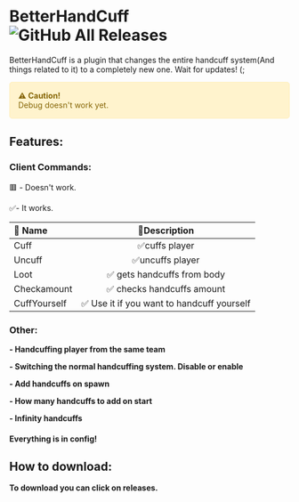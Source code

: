﻿# BetterHandCuff ![GitHub All Releases](https://img.shields.io/github/downloads/EzuaR/BetterHandCuff/total)
BetterHandCuff is a plugin that changes the entire handcuff system(And things related to it) to a completely new one.
Wait for updates! (;
<div style="background-color: #fff3cd; color: #856404; border: 1px solid #ffeeba; padding: 15px; border-radius: 5px; margin-bottom: 20px;">
  <strong>⚠️ Caution!</strong><br>
  Debug doesn't work yet.
</div>
<h2>Features:</h2>
<h3>Client Commands:</h3>
<p>🟥 - Doesn't work.</p>
<p>✅- It works.</p>
<table>
  <thead>
    <tr>
      <th style="text-align:left;">🚀 Name</th>
      <th style="text-align:center;">📝Description</th>
    </tr>
  </thead>
  <tbody>
    <tr>
      <td>Cuff</td>
      <td style="text-align:center;">✅cuffs player</td>
    </tr>
    <tr>
      <td>Uncuff</td>
      <td style="text-align:center;">✅uncuffs player</td>
    </tr>
    <tr>
      <td>Loot</td>
      <td style="text-align:center;">✅ gets handcuffs from body</td>
    </tr>
    <tr>
      <td>Checkamount</td>
      <td style="text-align:center;">✅ checks handcuffs amount</td>
    </tr>
    <tr>
      <td>CuffYourself</td>
      <td style="text-align:center;">✅ Use it if you want to handcuff yourself</td>
    </tr>
  </tbody>
</table>
<h3>Other:</h3>
<p><strong>- Handcuffing player from the same team</strong></p>
<p><strong>- Switching the normal handcuffing system. Disable or enable</strong></p>
<p><strong>- Add handcuffs on spawn <strong></p>
<p><strong>- How many handcuffs to add on start <strong></p>
<p><strong>- Infinity handcuffs<strong></p>
<h4>Everything is in config!</h4>
<h2>How to download:</h2>
To download you can click on releases.
